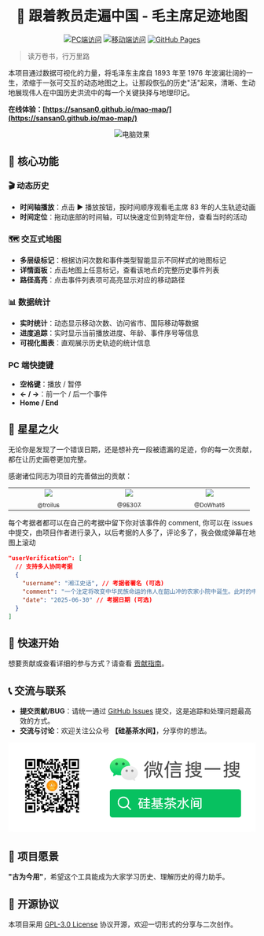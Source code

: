 <div align="center">

# 📍 跟着教员走遍中国 - 毛主席足迹地图

[![PC端访问](https://img.shields.io/badge/PC端-支持-4285F4?style=flat-square&logo=windows&logoColor=white)](#)
[![移动端访问](https://img.shields.io/badge/移动端-支持-4285F4?style=flat-square&logo=android&logoColor=white)](#)
[![GitHub Pages](https://img.shields.io/badge/GitHub_Pages-在线访问-4285F4?style=flat-square&logo=github&logoColor=white)](https://sansan0.github.io/mao-map)

</div>

> 读万卷书，行万里路

本项目通过数据可视化的力量，将毛泽东主席自 1893 年至 1976 年波澜壮阔的一生，浓缩于一张可交互的动态地图之上。让那段恢弘的历史"活"起来，清晰、生动地展现伟人在中国历史洪流中的每一个关键抉择与地理印记。

**在线体验：[https://sansan0.github.io/mao-map/](https://sansan0.github.io/mao-map/)**

<p align="center">
  <img src="docs/images/image.png" alt="电脑效果" />
</p>

## 🎯 核心功能

### 🎬 动态历史

- **时间轴播放**：点击 ▶️ 播放按钮，按时间顺序观看毛主席 83 年的人生轨迹动画
- **时间定位**：拖动底部的时间轴，可以快速定位到特定年份，查看当时的活动

### 🗺️ 交互式地图

- **多层级标记**：根据访问次数和事件类型智能显示不同样式的地图标记
- **详情面板**：点击地图上任意标记，查看该地点的完整历史事件列表
- **路径高亮**：点击事件列表项可高亮显示对应的移动路径

### 📊 数据统计

- **实时统计**：动态显示移动次数、访问省市、国际移动等数据
- **进度追踪**：实时显示当前播放进度、年龄、事件序号等信息
- **可视化图表**：直观展示历史轨迹的统计信息

### PC 端快捷键

- **空格键**：播放 / 暂停
- **← / →**：前一个 / 后一个事件
- **Home / End**

## 💖 星星之火

无论你是发现了一个错误日期，还是想补充一段被遗漏的足迹，你的每一次贡献，都在让历史画卷更加完整。

感谢诸位同志为项目的完善做出的贡献：

<div align="center">
<table>
  <tr>
    <td align="center" width="150">
      <a href="https://github.com/sansan0/mao-map/issues?q=author:troilus">
        <img src="https://github.com/troilus.png?size=64" width="64"/><br/>
        <sub>@troilus</sub>
      </a>
    </td>
    <td align="center" width="150">
      <a href="https://github.com/sansan0/mao-map/issues?q=author:9E307">
        <img src="https://github.com/9E307.png?size=64" width="64"/><br/>
        <sub>@9E307</sub>
      </a>
    </td>
    <td align="center" width="150">
      <a href="https://github.com/sansan0/mao-map/issues?q=author:DoWhat6">
        <img src="https://github.com/DoWhat6.png?size=64" width="64"/><br/>
        <sub>@DoWhat6</sub>
      </a>
    </td>
  </tr>
</table>
</div>

每个考据者都可以在自己的考据中留下你对该事件的 comment, 你可以在 issues 中提交，由项目作者进行录入，以后考据的人多了，评论多了，我会做成弹幕在地图上滚动

```json
"userVerification": [
  // 支持多人协同考据
  {
    "username": "湘江史话", // 考据者署名 (可选)
    "comment": "一个注定将改变中华民族命运的伟人在韶山冲的农家小院中诞生。此时的中国正值内忧外患，列强瓜分，民族危亡之际。这个婴儿的啼哭声，仿佛是历史的回响，预示着一个新时代的到来。从韶山走向天安门，从农家子弟到开国领袖，毛泽东的一生将与中国人民的解放事业紧密相连，书写出波澜壮阔的历史篇章。", // 考据补充或感言 (可选)
    "date": "2025-06-30" // 考据日期 (可选)
  }
]
```

## 🚀 快速开始

想要贡献或查看详细的参与方式？请查看 [贡献指南](CONTRIBUTING.md)。

## 📞 交流与联系

- **提交贡献/BUG**：请统一通过 [GitHub Issues](https://github.com/sansan0/mao-map/issues) 提交，这是追踪和处理问题最高效的方式。
- **交流与讨论**：欢迎关注公众号 **【硅基茶水间】**，分享你的想法。

![公众号二维码](https://raw.githubusercontent.com/sansan0/sansan0/refs/heads/master/_image/weixin.png)

## 🌟 项目愿景

**"古为今用"**，希望这个工具能成为大家学习历史、理解历史的得力助手。

## 📄 开源协议

本项目采用 [GPL-3.0 License](LICENSE) 协议开源，欢迎一切形式的分享与二次创作。
